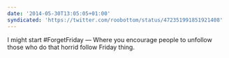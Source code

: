 ```yaml
---
date: '2014-05-30T13:05:05+01:00'
syndicated: 'https://twitter.com/roobottom/status/472351991851921408'
---
```

I might start #ForgetFriday — Where you encourage people to unfollow those who do that horrid follow Friday thing.
